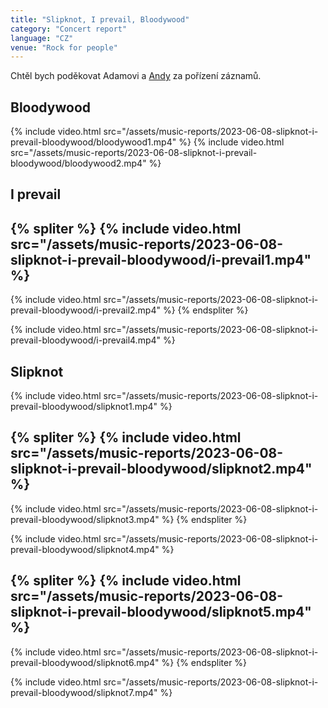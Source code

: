 ```yaml
---
title: "Slipknot, I prevail, Bloodywood"
category: "Concert report"
language: "CZ"
venue: "Rock for people"
---
```


Chtěl bych poděkovat Adamovi a [Andy](https://andy.ggu.cz/) za pořízení záznamů.

## Bloodywood
{% include video.html src="/assets/music-reports/2023-06-08-slipknot-i-prevail-bloodywood/bloodywood1.mp4" %}
{% include video.html src="/assets/music-reports/2023-06-08-slipknot-i-prevail-bloodywood/bloodywood2.mp4" %}

## I prevail

{% spliter %}
{% include video.html src="/assets/music-reports/2023-06-08-slipknot-i-prevail-bloodywood/i-prevail1.mp4" %}
---
{% include video.html src="/assets/music-reports/2023-06-08-slipknot-i-prevail-bloodywood/i-prevail2.mp4" %}
{% endspliter %}
<!--{% include video.html src="/assets/music-reports/2023-06-08-slipknot-i-prevail-bloodywood/i-prevail3.mp4" %}-->
{% include video.html src="/assets/music-reports/2023-06-08-slipknot-i-prevail-bloodywood/i-prevail4.mp4" %}

## Slipknot
{% include video.html src="/assets/music-reports/2023-06-08-slipknot-i-prevail-bloodywood/slipknot1.mp4" %}

{% spliter %}
{% include video.html src="/assets/music-reports/2023-06-08-slipknot-i-prevail-bloodywood/slipknot2.mp4" %}
---
{% include video.html src="/assets/music-reports/2023-06-08-slipknot-i-prevail-bloodywood/slipknot3.mp4" %}
{% endspliter %}

{% include video.html src="/assets/music-reports/2023-06-08-slipknot-i-prevail-bloodywood/slipknot4.mp4" %}

{% spliter %}
{% include video.html src="/assets/music-reports/2023-06-08-slipknot-i-prevail-bloodywood/slipknot5.mp4" %}
---
{% include video.html src="/assets/music-reports/2023-06-08-slipknot-i-prevail-bloodywood/slipknot6.mp4" %}
{% endspliter %}

{% include video.html src="/assets/music-reports/2023-06-08-slipknot-i-prevail-bloodywood/slipknot7.mp4" %}
